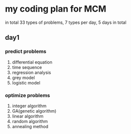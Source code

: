 # my coding plan for MCM

in total 33 types of problems, 7 types per day, 5 days in total

## day1

### predict problems

1. differential equation
2. time sequence
3. regression analysis
4. grey model
5. logistic model

### optimize problems

1. integer algorithm
2. GA(genetic algorithm)
3. linear algorithm
4. random algorithm
5. annealing method
